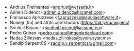 - Andrius Preimantas \<<andrius@versada.lt>\>
- Adrien Didenot \<<adrien.didenot@horanet.com>\>
- Francesco Apruzzese \<<f.apruzzese@apuliasoftware.it>\>
- Numigi (tm) and all its contributors (<https://bit.ly/numigiens>)
- Souheil Bejaoui \<<souheil.bejaoui@acsone.eu>\>
- Pedro Guirao \<<pedro.guirao@ingenieriacloud.com>\>
- Nedas Žilinskas \<<nedas.zilinskas@avoin.systems>\>
- Sandip SerpentCS \<<sandip.v.serpentcs@gmail.com>\>
